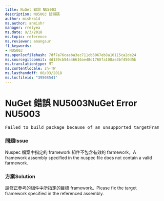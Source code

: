 ```yaml
---
title: NuGet 錯誤 NU5003
description: NU5003 錯誤碼
author: mishra14
ms.author: anmishr
manager: rrelyea
ms.date: 8/3/2018
ms.topic: reference
ms.reviewer: anangaur
f1_keywords:
- NU5003
ms.openlocfilehash: 7df7a76caaba3ec711cb5067eb8a10115ca2de24
ms.sourcegitcommit: 4d139cb54a46616ae48d1768fa108ae3bf450d5b
ms.translationtype: MT
ms.contentlocale: zh-TW
ms.lasthandoff: 08/03/2018
ms.locfileid: "39508541"
---
```

# <a name="nuget-error-nu5003"></a><span data-ttu-id="8280f-103">NuGet 錯誤 NU5003</span><span class="sxs-lookup"><span data-stu-id="8280f-103">NuGet Error NU5003</span></span>
<pre>Failed to build package because of an unsupported targetFramework value on 'System.Net'.</pre>

### <a name="issue"></a><span data-ttu-id="8280f-104">問題</span><span class="sxs-lookup"><span data-stu-id="8280f-104">Issue</span></span>

<span data-ttu-id="8280f-105">Nuspec 檔案中指定的 framework 組件不包含有效的 farmework。</span><span class="sxs-lookup"><span data-stu-id="8280f-105">A framework assembly specified in the nuspec file does not contain a valid farmework.</span></span>


### <a name="solution"></a><span data-ttu-id="8280f-106">方案</span><span class="sxs-lookup"><span data-stu-id="8280f-106">Solution</span></span>

<span data-ttu-id="8280f-107">請修正參考的組件中所指定的目標 framework。</span><span class="sxs-lookup"><span data-stu-id="8280f-107">Please fix the target framework specified in the referenced assembly.</span></span>

